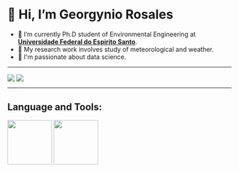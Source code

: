 
# 👋 Hi, I’m Georgynio Rosales

* 🌱 I’m currently Ph.D student of Environmental Engineering at **[Universidade Federal do Espirito Santo](https://engenhariaambiental.ufes.br/en)**.
* 🥊  My research work involves study of meteorological and weather.
* 🥅 I'm passionate about data science.
---
<p>
<img align="center" src="https://github-readme-stats.vercel.app/api?username=georgynio&hide=contribs,prs&theme=merko" />
<img align="center" src="https://github-readme-stats.vercel.app/api/top-langs/?username=georgynio&layout=compact" />
</p>

***

## Language and Tools:
<p float="left">
<img src="https://www.python.org/static/img/python-logo.png"  width=100/>
<img src="http://jupyter.org/assets/nav_logo.svg" width=100/>
</p>
<!---
georgynio/georgynio is a ✨ special ✨ repository because its `README.md` (this file) appears on your GitHub profile.
You can click the Preview link to take a look at your changes.
--->
